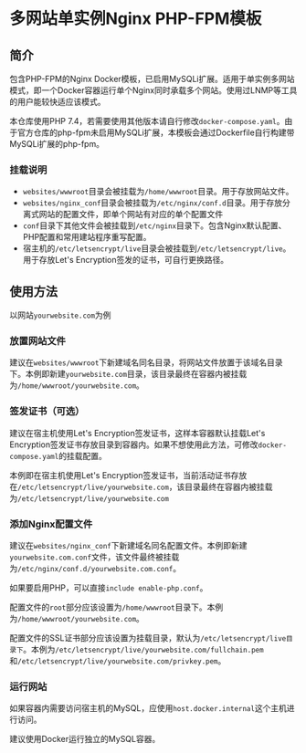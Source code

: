 # 多网站单实例Nginx PHP-FPM模板

## 简介

包含PHP-FPM的Nginx Docker模板，已启用MySQLi扩展。适用于单实例多网站模式，即一个Docker容器运行单个Nginx同时承载多个网站。使用过LNMP等工具的用户能较快适应该模式。

本仓库使用PHP 7.4，若需要使用其他版本请自行修改```docker-compose.yaml```。由于官方仓库的php-fpm未启用MySQLi扩展，本模板会通过Dockerfile自行构建带MySQLi扩展的php-fpm。

### 挂载说明

* ```websites/wwwroot```目录会被挂载为```/home/wwwroot```目录。用于存放网站文件。
* ```websites/nginx_conf```目录会被挂载为```/etc/nginx/conf.d```目录。用于存放分离式网站的配置文件，即单个网站有对应的单个配置文件
* ```conf```目录下其他文件会被挂载到```/etc/nginx```目录下。包含Nginx默认配置、PHP配置和常用建站程序重写配置。
* 宿主机的```/etc/letsencrypt/live```目录会被挂载到```/etc/letsencrypt/live```。用于存放Let's Encryption签发的证书，可自行更换路径。

## 使用方法

以网站```yourwebsite.com```为例

### 放置网站文件

建议在```websites/wwwroot```下新建域名同名目录，将网站文件放置于该域名目录下。本例即新建```yourwebsite.com```目录，该目录最终在容器内被挂载为```/home/wwwroot/yourwebsite.com```。

### 签发证书（可选）

建议在宿主机使用Let's Encryption签发证书，这样本容器默认挂载Let's Encryption签发证书存放目录到容器内。如果不想使用此方法，可修改```docker-compose.yaml```的挂载配置。

本例即在宿主机使用Let's Encryption签发证书，当前活动证书存放在```/etc/letsencrypt/live/yourwebsite.com```，该目录最终在容器内被挂载为```/etc/letsencrypt/live/yourwebsite.com```

### 添加Nginx配置文件

建议在```websites/nginx_conf```下新建域名同名配置文件。本例即新建```yourwebsite.com.conf```文件，该文件最终被挂载为```/etc/nginx/conf.d/yourwebsite.com.conf```。

如果要启用PHP，可以直接```include enable-php.conf```。

配置文件的```root```部分应该设置为```/home/wwwroot```目录下。本例为```/home/wwwroot/yourwebsite.com```。

配置文件的SSL证书部分应该设置为挂载目录，默认为```/etc/letsencrypt/live目录下```。本例为```/etc/letsencrypt/live/yourwebsite.com/fullchain.pem```和```/etc/letsencrypt/live/yourwebsite.com/privkey.pem```。

### 运行网站

如果容器内需要访问宿主机的MySQL，应使用```host.docker.internal```这个主机进行访问。

建议使用Docker运行独立的MySQL容器。